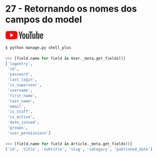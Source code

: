 # 27 - Retornando os nomes dos campos do model

<a href="https://youtu.be/lU2J5ZCJiyE">
    <img src="../../img/youtube.png">
</a>


```python
$ python manage.py shell_plus

>>> [field.name for field in User._meta.get_fields()]
['logentry',
 'id',
 'password',
 'last_login',
 'is_superuser',
 'username',
 'first_name',
 'last_name',
 'email',
 'is_staff',
 'is_active',
 'date_joined',
 'groups',
 'user_permissions']

>>> [field.name for field in Article._meta.get_fields()]
['id', 'title', 'subtitle', 'slug', 'category', 'published_date']
```
